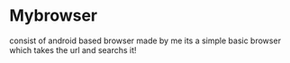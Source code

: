 # Mybrowser
consist of android based browser made by me 
its a simple basic browser which takes the url and searchs it!

